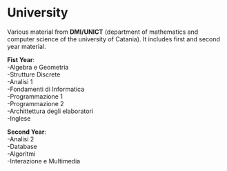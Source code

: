 # University
Various material from <b>DMI/UNICT</b> (department of mathematics and computer science of the university of Catania).
It includes first and second year material.

<b>Fist Year</b>:<br>
  -Algebra e Geometria<br>
  -Strutture Discrete<br>
  -Analisi 1<br>
  -Fondamenti di Informatica<br>
  -Programmazione 1<br>
  -Programmazione 2<br>
  -Archittettura degli elaboratori<br>
  -Inglese<br>
  
<b>Second Year</b>:<br>
  -Analisi 2<br>
  -Database<br>
  -Algoritmi<br>
  -Interazione e Multimedia<br>
  
